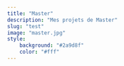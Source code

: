 ```yaml
---
title: "Master"
description: "Mes projets de Master"
slug: "test"
image: "master.jpg"
style:
    background: "#2a9d8f"
    color: "#fff"
---
```

